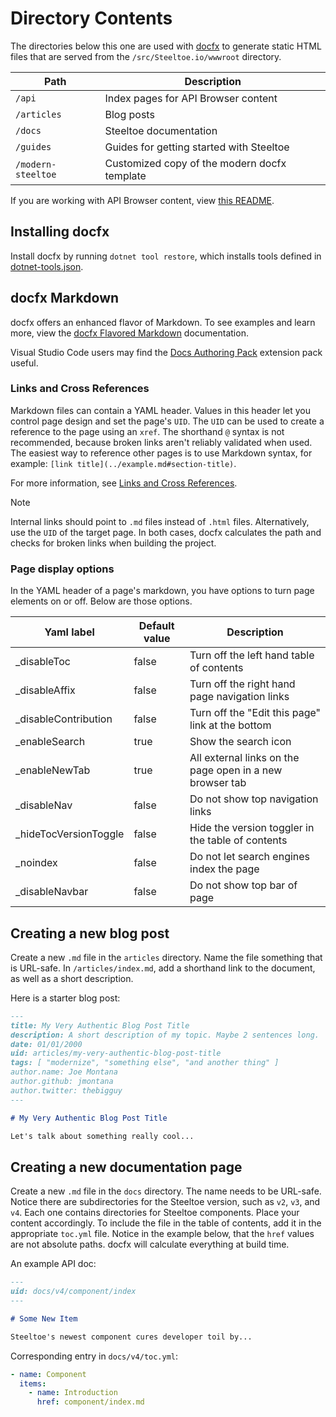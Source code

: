 # Directory Contents

The directories below this one are used with [docfx](https://dotnet.github.io/docfx) to generate static HTML files that are served from the `/src/Steeltoe.io/wwwroot` directory.

| Path | Description |
| --- | --- |
| `/api` | Index pages for API Browser content |
| `/articles` | Blog posts |
| `/docs` | Steeltoe documentation |
| `/guides` | Guides for getting started with Steeltoe |
| `/modern-steeltoe` | Customized copy of the modern docfx template |

If you are working with API Browser content, view [this README](../build/README.md).

## Installing docfx

Install docfx by running `dotnet tool restore`, which installs tools defined in [dotnet-tools.json](../.config/dotnet-tools.json).

## docfx Markdown

docfx offers an enhanced flavor of Markdown. To see examples and learn more, view the [docfx Flavored Markdown](https://dotnet.github.io/docfx/docs/markdown.html) documentation.

Visual Studio Code users may find the [Docs Authoring Pack](https://marketplace.visualstudio.com/items?itemName=docsmsft.docs-authoring-pack) extension pack useful.

### Links and Cross References

Markdown files can contain a YAML header. Values in this header let you control page design and set the page's `UID`. The `UID` can be used to create a reference to the page using an `xref`. The shorthand `@` syntax is not recommended, because broken links aren't reliably validated when used. The easiest way to reference other pages is to use Markdown syntax, for example: `[link title](../example.md#section-title)`.

For more information, see [Links and Cross References](https://dotnet.github.io/docfx/docs/links-and-cross-references.html).

> [!NOTE]
> Internal links should point to `.md` files instead of `.html` files. Alternatively, use the `UID` of the target page. In both cases, docfx calculates the path and checks for broken links when building the project.

### Page display options

In the YAML header of a page's markdown, you have options to turn page elements on or off. Below are those options.

| Yaml label | Default value | Description |
| --- | --- | --- |
| _disableToc | false | Turn off the left hand table of contents |
| _disableAffix | false | Turn off the right hand page navigation links |
| _disableContribution | false | Turn off the "Edit this page" link at the bottom |
| _enableSearch | true | Show the search icon |
| _enableNewTab | true | All external links on the page open in a new browser tab |
| _disableNav | false | Do not show top navigation links |
| _hideTocVersionToggle | false | Hide the version toggler in the table of contents |
| _noindex | false | Do not let search engines index the page |
| _disableNavbar | false | Do not show top bar of page |

## Creating a new blog post

Create a new `.md` file in the `articles` directory. Name the file something that is URL-safe. In `/articles/index.md`, add a shorthand link to the document, as well as a short description.

Here is a starter blog post:

```markdown
---
title: My Very Authentic Blog Post Title
description: A short description of my topic. Maybe 2 sentences long.
date: 01/01/2000
uid: articles/my-very-authentic-blog-post-title
tags: [ "modernize", "something else", "and another thing" ]
author.name: Joe Montana
author.github: jmontana
author.twitter: thebigguy
---

# My Very Authentic Blog Post Title

Let's talk about something really cool...
```

## Creating a new documentation page

Create a new `.md` file in the `docs` directory. The name needs to be URL-safe. Notice there are subdirectories for the Steeltoe version, such as `v2`, `v3`, and `v4`. Each one contains directories for Steeltoe components. Place your content accordingly. To include the file in the table of contents, add it in the appropriate `toc.yml` file. Notice in the example below, that the `href` values are not absolute paths. docfx will calculate everything at build time.

An example API doc:

```markdown
---
uid: docs/v4/component/index
---

# Some New Item

Steeltoe's newest component cures developer toil by...
```

Corresponding entry in `docs/v4/toc.yml`:

```yaml
- name: Component
  items:
    - name: Introduction
      href: component/index.md
```
